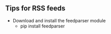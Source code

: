 ## Tips for RSS feeds

* Download and install the feedparser module
    * pip install feedparser
    